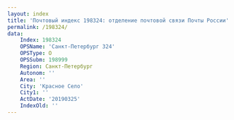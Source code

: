 ```yaml
---
layout: index
title: 'Почтовый индекс 198324: отделение почтовой связи Почты России'
permalink: /198324/
data:
    Index: 198324
    OPSName: 'Санкт-Петербург 324'
    OPSType: О
    OPSSubm: 198999
    Region: Санкт-Петербург
    Autonom: ''
    Area: ''
    City: 'Красное Село'
    City1: ''
    ActDate: '20190325'
    IndexOld: ''
---
```

